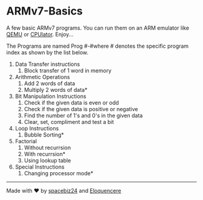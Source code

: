 # ARMv7-Basics

A few basic ARMv7 programs. You can run them on an ARM emulator like [QEMU](https://www.qemu.org/) or [CPUlator](https://cpulator.01xz.net/?sys=arm). Enjoy...

The Programs are named Prog #-#where # denotes the specific program index as shown by the list below.
1. Data Transfer instructions
    1. Block transfer of 1 word in memory
1. Arithmetic Operations
	1. Add 2 words of data
	1. Multiply 2 words of data*
1. Bit Manipulation Instructions
	1. Check if the given data is even or odd
	1. Check if the given data is positive or negative
	1. Find the number of 1's and 0's in the given data
	1. Clear, set, compliment and test a bit
1. Loop Instructions
	1. Bubble Sorting*
1. Factorial
	1. Without recurrsion
	1. With recurrsion*
	1. Using lookup table
1. Special Instructions
	1. Changing processor mode*
___
Made with :heart: by [spacebiz24](https://github.com/spacebiz24) and [Eloquencere](https://github.com/Eloquencere)
